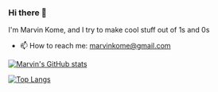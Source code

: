 ### Hi there 👋

I'm Marvin Kome, and I try to make cool stuff out of 1s and 0s

- 📫 How to reach me: marvinkome@gmail.com

[![Marvin's GitHub stats](https://github-readme-stats.vercel.app/api?username=marvinkome&count_private=true&show_icons=true&theme=dracula)](https://github.com/anuraghazra/github-readme-stats)

[![Top Langs](https://github-readme-stats.vercel.app/api/top-langs/?username=marvinkome&layout=compact&theme=dracula&count_private=true)](https://github.com/anuraghazra/github-readme-stats)
